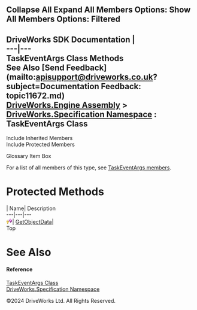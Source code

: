        

 Collapse All Expand All  Members Options: Show All  Members Options: Filtered   
---  
DriveWorks SDK Documentation  |   
---|---  
TaskEventArgs Class Methods   
See Also [Send Feedback](mailto:apisupport@driveworks.co.uk?subject=Documentation Feedback: topic11672.md)  
[DriveWorks.Engine Assembly](topic2156.md) > [DriveWorks.Specification Namespace](topic10764.md) : TaskEventArgs Class  
---  
  
Include Inherited Members    
Include Protected Members    


Glossary Item Box

For a list of all members of this type, see [TaskEventArgs members](topic11673.md).

# Protected Methods

| Name| Description  
---|---|---  
![Protected Method](dotnetimages/protectedMethod.gif)| [GetObjectData](topic11681.md)|   
Top

# See Also

#### Reference

[TaskEventArgs Class](topic11672.md)   
[DriveWorks.Specification Namespace](topic10764.md)

©2024 DriveWorks Ltd. All Rights Reserved.
